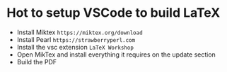# Hot to setup VSCode to build LaTeX

- Install Miktex `https://miktex.org/download`
- Install Pearl `https://strawberryperl.com`
- Install the vsc extension `LaTeX Workshop`
- Open MikTex and install everything it requires on the update section
- Build the PDF